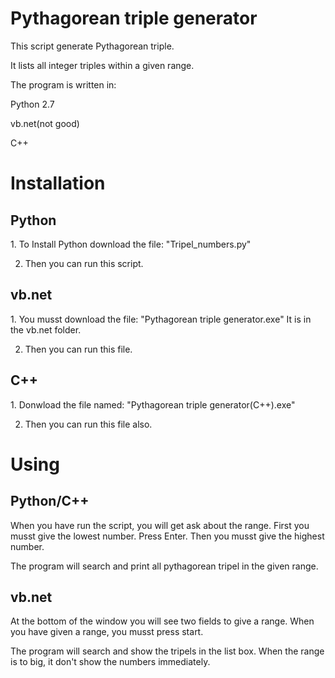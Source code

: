# Pythagorean triple generator
This script generate Pythagorean triple.

It lists all integer triples within a given range.

The program is written in:

Python 2.7

vb.net(not good)

C++
# Installation
<h2>Python</h2>
1. To Install Python download the file: "Tripel_numbers.py"

2. Then you can run this script.

<h2>vb.net</h2>
1. You musst download the file: "Pythagorean triple generator.exe" It is in the vb.net folder.

2. Then you can run this file.

<h2>C++</h2>
1. Donwload the file named: "Pythagorean triple generator(C++).exe"

2. Then you can run this file also.

# Using
<h2>Python/C++</h2>

When you have run the script, you will get ask about the range. First you musst give the lowest number. Press Enter.
Then you musst give the highest number.

The program will search and print all pythagorean tripel in the given range.

<h2>vb.net</h2>

At the bottom of the window you will see two fields to give a range. When you have given a range, you musst press start.

The program will search and show the tripels in the list box. When the range is to big, it don't show the numbers immediately.